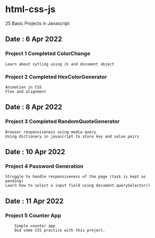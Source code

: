 # html-css-js

25 Basic Projects in Javascript

## Date : 6 Apr 2022

### Project 1 Completed ColorChange

```
Learn about sytling using Js and document object
```

### Project 2 Completed HexColorGenerator

```Learn about randomness in js.
Animation in CSS
Flex and alignment
```

## Date : 8 Apr 2022

### Project 3 Completed RandomQuoteGenerator

```Learn about container management using flex in css.
Browser responsiveness using media query
Using dictionary in javascript to store key and value pairs
```

## Date : 10 Apr 2022

### Project 4 Password Generation

```Got a chance to work on plain CSS.
Struggle to handle responsiveness of the page (task is kept as pending)
Learn how to select a input field using document.querySelector()
```

## Date : 11 Apr 2022

### Project 5 Counter App

```
    Simple counter app
    Did some CSS practice with this project.
```
